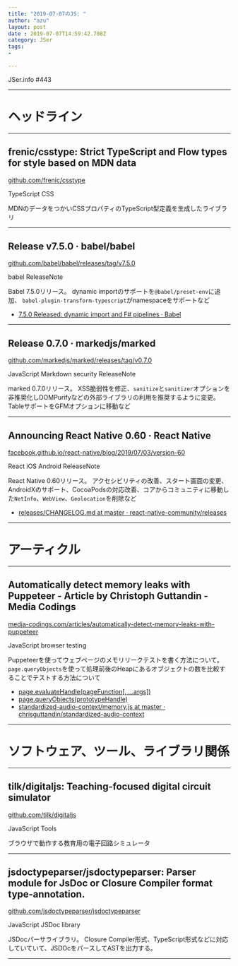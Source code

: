 ```yaml
---
title: "2019-07-07のJS: "
author: "azu"
layout: post
date : 2019-07-07T14:59:42.708Z
category: JSer
tags:
-

---
```


JSer.info #443

----

<h1 class="site-genre">ヘッドライン</h1>

----

## frenic/csstype: Strict TypeScript and Flow types for style based on MDN data
[github.com/frenic/csstype](https://github.com/frenic/csstype "frenic/csstype: Strict TypeScript and Flow types for style based on MDN data")
<p class="jser-tags jser-tag-icon"><span class="jser-tag">TypeScript</span> <span class="jser-tag">CSS</span></p>

MDNのデータをつかいCSSプロパティのTypeScript型定義を生成したライブラリ


----

## Release v7.5.0 · babel/babel
[github.com/babel/babel/releases/tag/v7.5.0](https://github.com/babel/babel/releases/tag/v7.5.0 "Release v7.5.0 · babel/babel")
<p class="jser-tags jser-tag-icon"><span class="jser-tag">babel</span> <span class="jser-tag">ReleaseNote</span></p>

Babel 7.5.0リリース。
dynamic importのサポートを`@babel/preset-env`に追加、
`babel-plugin-transform-typescript`がnamespaceをサポートなど

- [7.5.0 Released: dynamic import and F# pipelines · Babel](https://babeljs.io/blog/2019/07/03/7.5.0 "7.5.0 Released: dynamic import and F# pipelines · Babel")

----

## Release 0.7.0 · markedjs/marked
[github.com/markedjs/marked/releases/tag/v0.7.0](https://github.com/markedjs/marked/releases/tag/v0.7.0 "Release 0.7.0 · markedjs/marked")
<p class="jser-tags jser-tag-icon"><span class="jser-tag">JavaScript</span> <span class="jser-tag">Markdown</span> <span class="jser-tag">security</span> <span class="jser-tag">ReleaseNote</span></p>

marked 0.7.0リリース。
XSS脆弱性を修正、`sanitize`と`sanitizer`オプションを非推奨化しDOMPurifyなどの外部ライブラリの利用を推奨するように変更。
TableサポートをGFMオプションに移動など


----

## Announcing React Native 0.60 · React Native
[facebook.github.io/react-native/blog/2019/07/03/version-60](https://facebook.github.io/react-native/blog/2019/07/03/version-60 "Announcing React Native 0.60 · React Native")
<p class="jser-tags jser-tag-icon"><span class="jser-tag">React</span> <span class="jser-tag">iOS</span> <span class="jser-tag">Android</span> <span class="jser-tag">ReleaseNote</span></p>

React Native 0.60リリース。
アクセシビリティの改善、スタート画面の変更、AndroidXのサポート、CocoaPodsの対応改善、コアからコミュニティに移動した`NetInfo`、`WebView`、`Geolocation`を削除など

- [releases/CHANGELOG.md at master · react-native-community/releases](https://github.com/react-native-community/releases/blob/master/CHANGELOG.md#060 "releases/CHANGELOG.md at master · react-native-community/releases")

----
<h1 class="site-genre">アーティクル</h1>

----

## Automatically detect memory leaks with Puppeteer - Article by Christoph Guttandin - Media Codings
[media-codings.com/articles/automatically-detect-memory-leaks-with-puppeteer](https://media-codings.com/articles/automatically-detect-memory-leaks-with-puppeteer "Automatically detect memory leaks with Puppeteer - Article by Christoph Guttandin - Media Codings")
<p class="jser-tags jser-tag-icon"><span class="jser-tag">JavaScript</span> <span class="jser-tag">browser</span> <span class="jser-tag">testing</span></p>

Puppeteerを使ってウェブページのメモリリークテストを書く方法について。
`page.queryObjects`を使って処理前後のHeapにあるオブジェクトの数を比較することでテストする方法について

- [page.evaluateHandle(pageFunction\[, ...args\])](https://github.com/GoogleChrome/puppeteer/blob/master/docs/api.md#pageevaluatehandlepagefunction-args "page.evaluateHandle(pageFunction\[, ...args\])")
- [page.queryObjects(prototypeHandle)](https://github.com/GoogleChrome/puppeteer/blob/master/docs/api.md#pagequeryobjectsprototypehandle "page.queryObjects(prototypeHandle)")
- [standardized-audio-context/memory.js at master · chrisguttandin/standardized-audio-context](https://github.com/chrisguttandin/standardized-audio-context/blob/master/test/integration/memory.js "standardized-audio-context/memory.js at master · chrisguttandin/standardized-audio-context")

----
<h1 class="site-genre">ソフトウェア、ツール、ライブラリ関係</h1>

----

## tilk/digitaljs: Teaching-focused digital circuit simulator
[github.com/tilk/digitaljs](https://github.com/tilk/digitaljs "tilk/digitaljs: Teaching-focused digital circuit simulator")
<p class="jser-tags jser-tag-icon"><span class="jser-tag">JavaScript</span> <span class="jser-tag">Tools</span></p>

ブラウザで動作する教育用の電子回路シミュレータ


----

## jsdoctypeparser/jsdoctypeparser: Parser module for JsDoc or Closure Compiler format type-annotation.
[github.com/jsdoctypeparser/jsdoctypeparser](https://github.com/jsdoctypeparser/jsdoctypeparser "jsdoctypeparser/jsdoctypeparser: Parser module for JsDoc or Closure Compiler format type-annotation.")
<p class="jser-tags jser-tag-icon"><span class="jser-tag">JavaScript</span> <span class="jser-tag">JSDoc</span> <span class="jser-tag">library</span></p>

JSDocパーサライブラリ。
Closure Compiler形式、TypeScript形式などに対応していていて、JSDOcをパースしてASTを出力する。


----
